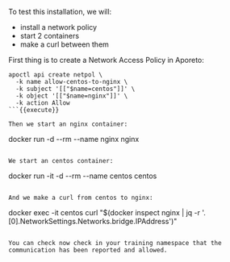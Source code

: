 To test this installation, we will:

* install a network policy
* start 2 containers
* make a curl between them

First thing is to create a Network Access Policy in Aporeto:

```
apoctl api create netpol \
  -k name allow-centos-to-nginx \
  -k subject '[["$name=centos"]]' \
  -k object '[["$name=nginx"]]' \
  -k action Allow
```{{execute}}

Then we start an nginx container:

```
docker run -d --rm --name nginx nginx
```{{execute}}

We start an centos container:

```
docker run -it -d --rm --name centos centos
```{{execute}}

And we make a curl from centos to nginx:

```
docker exec -it centos curl "$(docker inspect nginx | jq -r '.[0].NetworkSettings.Networks.bridge.IPAddress')"
```{{execute}}

You can check now check in your training namespace that the
communication has been reported and allowed.
